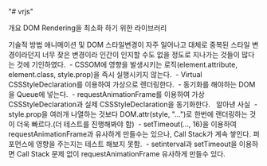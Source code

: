 "# vrjs" 

개요
DOM Rendering을 최소화 하기 위한 라이브러리

기술적 방법
애니메이션 및 DOM 스타일변경이 자주 일어나고 대체로 중복된 스타일 변경이라던지 너무 잦은 변경이라 인간이 인지할 수도 없을 정도로 지나가는 것들이 많다는 것에 기인하였다.
  - CSSOM에 영향을 발생시키는 로직(element.attribute, element.class, style.prop)을 즉시 실행시키지 않는다.
  - Virtual CSSStyleDeclaration를 이용하여 가상으로 렌더링한다.
  - 동기화를 해야하는 DOM을 Queue에 넣는다.
  - requestAnimationFrame를 이용하여 가상 CSSStyleDeclaration과 실제 CSSStyleDeclaration을 동기화한다.
  
알아낸 사실
  - style.prop을 여러개 나열하는 것보다 DOM.attr(style, "...")로 한번에 랜더링하는 것이 더욱 빠르다.(더 테스트를 진행해봐야 함)
  - setTimeout(..., 16)을 이용하여 requestAnimationFrame과 유사하게 만들수는 있으나, Call Stack가 계속 쌓인다. 
    퍼포먼스에 영향을 주는지는 테스트 해보지 못함.
  - setinterval과 setTimeout을 이용하면 Call Stack 문제 없이 requestAnimationFrame 유사하게 만들수 있다.
  

